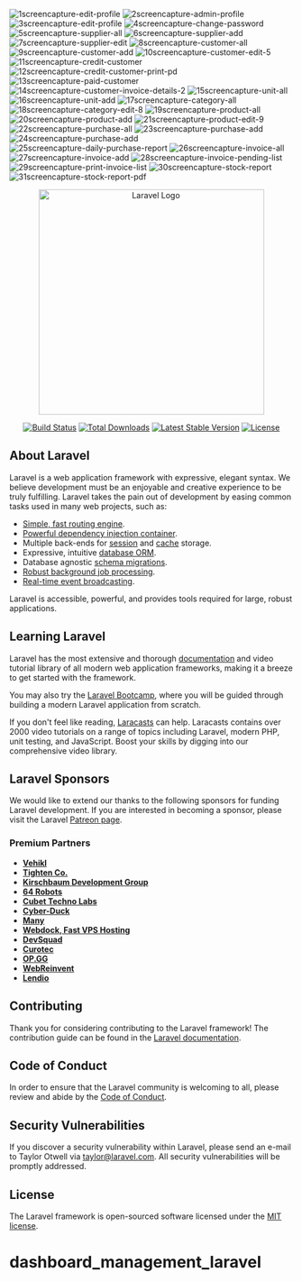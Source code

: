 ![1screencapture-edit-profile](https://github.com/andreiclcosa93/dashboard_management_laravel/assets/100482638/c2aa7100-ed04-47ae-8ef3-b16066fabc08)
![2screencapture-admin-profile](https://github.com/andreiclcosa93/dashboard_management_laravel/assets/100482638/1fc34226-810e-4217-bf60-8c7bac605864)
![3screencapture-edit-profile](https://github.com/andreiclcosa93/dashboard_management_laravel/assets/100482638/b395c8e2-a5f3-4b1e-915a-1cc6ffdb095f)
![4screencapture-change-password](https://github.com/andreiclcosa93/dashboard_management_laravel/assets/100482638/115ea768-cfa0-48e2-965b-4fbfbf10dda7)
![5screencapture-supplier-all](https://github.com/andreiclcosa93/dashboard_management_laravel/assets/100482638/888f0007-fcd5-43f5-b404-4003c5e0faf5)
![6screencapture-supplier-add](https://github.com/andreiclcosa93/dashboard_management_laravel/assets/100482638/8af84833-8c9b-40ea-ad43-9f19c1d4cd87)
![7screencapture-supplier-edit](https://github.com/andreiclcosa93/dashboard_management_laravel/assets/100482638/ba3e2a0f-34bc-4792-8d0f-60d9e58a7dbd)
![8screencapture-customer-all](https://github.com/andreiclcosa93/dashboard_management_laravel/assets/100482638/5db446f8-fee3-42e9-b71e-3db328b0a964)
![9screencapture-customer-add](https://github.com/andreiclcosa93/dashboard_management_laravel/assets/100482638/6ea5ee18-7397-4db0-8903-1dcea739b971)
![10screencapture-customer-edit-5](https://github.com/andreiclcosa93/dashboard_management_laravel/assets/100482638/cb1202c4-1aa8-47d1-97ce-94a7c6b423ea)
![11screencapture-credit-customer](https://github.com/andreiclcosa93/dashboard_management_laravel/assets/100482638/194490cf-960c-4de4-978b-3e244c6a13f9)
![12screencapture-credit-customer-print-pd](https://github.com/andreiclcosa93/dashboard_management_laravel/assets/100482638/16132cdf-89f8-486b-a682-6113c7e16399)
![13screencapture-paid-customer](https://github.com/andreiclcosa93/dashboard_management_laravel/assets/100482638/7d584f5b-8ece-4404-bfd3-bfd9aa497b0e)
![14screencapture-customer-invoice-details-2](https://github.com/andreiclcosa93/dashboard_management_laravel/assets/100482638/73f9e089-9426-4f4c-9eae-f8b88d36f8e1)
![15screencapture-unit-all](https://github.com/andreiclcosa93/dashboard_management_laravel/assets/100482638/294b7382-6295-46e5-ad5c-749c3bb505ec)
![16screencapture-unit-add](https://github.com/andreiclcosa93/dashboard_management_laravel/assets/100482638/2fcfa75f-d1a9-4df1-87ee-a1f2394bc718)
![17screencapture-category-all](https://github.com/andreiclcosa93/dashboard_management_laravel/assets/100482638/73270adf-475e-4224-9f37-e44e9db77e58)
![18screencapture-category-edit-8](https://github.com/andreiclcosa93/dashboard_management_laravel/assets/100482638/a51c2caf-25b3-433c-a737-0ebf53c8c4e6)
![19screencapture-product-all](https://github.com/andreiclcosa93/dashboard_management_laravel/assets/100482638/a3308fef-9ae1-4731-8a23-8e62072af129)
![20screencapture-product-add](https://github.com/andreiclcosa93/dashboard_management_laravel/assets/100482638/c63d262c-2b0a-49a4-b668-9685d049463e)
![21screencapture-product-edit-9](https://github.com/andreiclcosa93/dashboard_management_laravel/assets/100482638/4028b053-75ac-41c9-a866-a5cdd852e869)
![22screencapture-purchase-all](https://github.com/andreiclcosa93/dashboard_management_laravel/assets/100482638/7f45f2da-1865-4197-a778-e67561c0de9f)
![23screencapture-purchase-add](https://github.com/andreiclcosa93/dashboard_management_laravel/assets/100482638/d88121aa-04b9-4a4c-b589-5ea73edde065)
![24screencapture-purchase-add](https://github.com/andreiclcosa93/dashboard_management_laravel/assets/100482638/a3337672-11b5-4108-9c0f-3d2468fe9fac)
![25screencapture-daily-purchase-report](https://github.com/andreiclcosa93/dashboard_management_laravel/assets/100482638/2ae835e1-431f-4ce7-aa48-b744cf4546e3)
![26screencapture-invoice-all](https://github.com/andreiclcosa93/dashboard_management_laravel/assets/100482638/7e56c8d7-3da5-412b-892f-3468a8192e5d)
![27screencapture-invoice-add](https://github.com/andreiclcosa93/dashboard_management_laravel/assets/100482638/da5a21a9-9e46-416d-82cf-7a036797eaef)
![28screencapture-invoice-pending-list](https://github.com/andreiclcosa93/dashboard_management_laravel/assets/100482638/f027cbcd-bc2b-4bc7-a1fa-1fcc11c3d994)
![29screencapture-print-invoice-list](https://github.com/andreiclcosa93/dashboard_management_laravel/assets/100482638/aac3bc22-1988-4ca9-8160-1452b3b3a453)
![30screencapture-stock-report](https://github.com/andreiclcosa93/dashboard_management_laravel/assets/100482638/a813c5b1-cdd2-4371-a189-cc552ccb9b3f)
![31screencapture-stock-report-pdf](https://github.com/andreiclcosa93/dashboard_management_laravel/assets/100482638/9fc5db2b-212e-403a-ae1c-a4c3f9120e1c)



<p align="center"><a href="https://laravel.com" target="_blank"><img src="https://raw.githubusercontent.com/laravel/art/master/logo-lockup/5%20SVG/2%20CMYK/1%20Full%20Color/laravel-logolockup-cmyk-red.svg" width="400" alt="Laravel Logo"></a></p>

<p align="center">
<a href="https://github.com/laravel/framework/actions"><img src="https://github.com/laravel/framework/workflows/tests/badge.svg" alt="Build Status"></a>
<a href="https://packagist.org/packages/laravel/framework"><img src="https://img.shields.io/packagist/dt/laravel/framework" alt="Total Downloads"></a>
<a href="https://packagist.org/packages/laravel/framework"><img src="https://img.shields.io/packagist/v/laravel/framework" alt="Latest Stable Version"></a>
<a href="https://packagist.org/packages/laravel/framework"><img src="https://img.shields.io/packagist/l/laravel/framework" alt="License"></a>
</p>

## About Laravel

Laravel is a web application framework with expressive, elegant syntax. We believe development must be an enjoyable and creative experience to be truly fulfilling. Laravel takes the pain out of development by easing common tasks used in many web projects, such as:

- [Simple, fast routing engine](https://laravel.com/docs/routing).
- [Powerful dependency injection container](https://laravel.com/docs/container).
- Multiple back-ends for [session](https://laravel.com/docs/session) and [cache](https://laravel.com/docs/cache) storage.
- Expressive, intuitive [database ORM](https://laravel.com/docs/eloquent).
- Database agnostic [schema migrations](https://laravel.com/docs/migrations).
- [Robust background job processing](https://laravel.com/docs/queues).
- [Real-time event broadcasting](https://laravel.com/docs/broadcasting).

Laravel is accessible, powerful, and provides tools required for large, robust applications.

## Learning Laravel

Laravel has the most extensive and thorough [documentation](https://laravel.com/docs) and video tutorial library of all modern web application frameworks, making it a breeze to get started with the framework.

You may also try the [Laravel Bootcamp](https://bootcamp.laravel.com), where you will be guided through building a modern Laravel application from scratch.

If you don't feel like reading, [Laracasts](https://laracasts.com) can help. Laracasts contains over 2000 video tutorials on a range of topics including Laravel, modern PHP, unit testing, and JavaScript. Boost your skills by digging into our comprehensive video library.

## Laravel Sponsors

We would like to extend our thanks to the following sponsors for funding Laravel development. If you are interested in becoming a sponsor, please visit the Laravel [Patreon page](https://patreon.com/taylorotwell).

### Premium Partners

- **[Vehikl](https://vehikl.com/)**
- **[Tighten Co.](https://tighten.co)**
- **[Kirschbaum Development Group](https://kirschbaumdevelopment.com)**
- **[64 Robots](https://64robots.com)**
- **[Cubet Techno Labs](https://cubettech.com)**
- **[Cyber-Duck](https://cyber-duck.co.uk)**
- **[Many](https://www.many.co.uk)**
- **[Webdock, Fast VPS Hosting](https://www.webdock.io/en)**
- **[DevSquad](https://devsquad.com)**
- **[Curotec](https://www.curotec.com/services/technologies/laravel/)**
- **[OP.GG](https://op.gg)**
- **[WebReinvent](https://webreinvent.com/?utm_source=laravel&utm_medium=github&utm_campaign=patreon-sponsors)**
- **[Lendio](https://lendio.com)**

## Contributing

Thank you for considering contributing to the Laravel framework! The contribution guide can be found in the [Laravel documentation](https://laravel.com/docs/contributions).

## Code of Conduct

In order to ensure that the Laravel community is welcoming to all, please review and abide by the [Code of Conduct](https://laravel.com/docs/contributions#code-of-conduct).

## Security Vulnerabilities

If you discover a security vulnerability within Laravel, please send an e-mail to Taylor Otwell via [taylor@laravel.com](mailto:taylor@laravel.com). All security vulnerabilities will be promptly addressed.

## License

The Laravel framework is open-sourced software licensed under the [MIT license](https://opensource.org/licenses/MIT).
# dashboard_management_laravel
